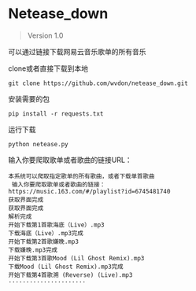 # Netease_down
> Version 1.0

可以通过链接下载网易云音乐歌单的所有音乐 

clone或者直接下载到本地

```
git clone https://github.com/wvdon/netease_down.git
```

安装需要的包

```
pip install -r requests.txt
```

运行下载

```
python netease.py
```

输入你要爬取歌单或者歌曲的链接URL：

```
本系统可以爬取指定歌单的所有歌曲，或者下载单首歌曲
 输入你要爬取歌单或者歌曲的链接：
https://music.163.com/#/playlist?id=6745481740
获取界面完成
获取界面完成
解析完成
开始下载第1首歌海底（Live）.mp3
下载海底（Live）.mp3完成
开始下载第2首歌嫌晚.mp3
下载嫌晚.mp3完成
开始下载第3首歌Mood (Lil Ghost Remix).mp3
下载Mood (Lil Ghost Remix).mp3完成
开始下载第4首歌溯 (Reverse) (Live).mp3
······················
```



